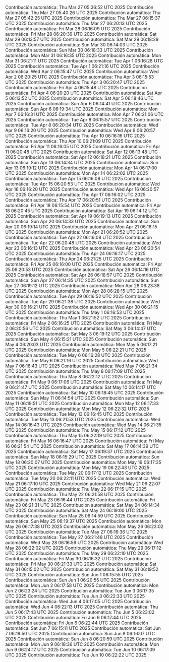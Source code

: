 Contribución automática: Thu Mar 27 05:36:52 UTC 2025
Contribución automática: Thu Mar 27 05:40:26 UTC 2025
Contribución automática: Thu Mar 27 05:42:25 UTC 2025
Contribución automática: Thu Mar 27 06:15:37 UTC 2025
Contribución automática: Thu Mar 27 06:20:13 UTC 2025
Contribución automática: Fri Mar 28 06:16:09 UTC 2025
Contribución automática: Fri Mar 28 06:20:39 UTC 2025
Contribución automática: Sat Mar 29 06:13:57 UTC 2025
Contribución automática: Sat Mar 29 06:18:29 UTC 2025
Contribución automática: Sun Mar 30 06:14:03 UTC 2025
Contribución automática: Sun Mar 30 06:18:33 UTC 2025
Contribución automática: Mon Mar 31 06:16:35 UTC 2025
Contribución automática: Mon Mar 31 06:21:11 UTC 2025
Contribución automática: Tue Apr  1 06:16:28 UTC 2025
Contribución automática: Tue Apr  1 06:21:16 UTC 2025
Contribución automática: Wed Apr  2 06:15:47 UTC 2025
Contribución automática: Wed Apr  2 06:20:25 UTC 2025
Contribución automática: Thu Apr  3 06:15:53 UTC 2025
Contribución automática: Thu Apr  3 06:20:47 UTC 2025
Contribución automática: Fri Apr  4 06:15:48 UTC 2025
Contribución automática: Fri Apr  4 06:20:20 UTC 2025
Contribución automática: Sat Apr  5 06:13:52 UTC 2025
Contribución automática: Sat Apr  5 06:18:46 UTC 2025
Contribución automática: Sun Apr  6 06:14:41 UTC 2025
Contribución automática: Sun Apr  6 06:19:34 UTC 2025
Contribución automática: Mon Apr  7 06:16:31 UTC 2025
Contribución automática: Mon Apr  7 06:21:06 UTC 2025
Contribución automática: Tue Apr  8 06:15:57 UTC 2025
Contribución automática: Tue Apr  8 06:20:34 UTC 2025
Contribución automática: Wed Apr  9 06:16:20 UTC 2025
Contribución automática: Wed Apr  9 06:20:57 UTC 2025
Contribución automática: Thu Apr 10 06:16:16 UTC 2025
Contribución automática: Thu Apr 10 06:21:09 UTC 2025
Contribución automática: Fri Apr 11 06:16:05 UTC 2025
Contribución automática: Fri Apr 11 06:20:48 UTC 2025
Contribución automática: Sat Apr 12 06:13:48 UTC 2025
Contribución automática: Sat Apr 12 06:18:21 UTC 2025
Contribución automática: Sun Apr 13 06:14:34 UTC 2025
Contribución automática: Sun Apr 13 06:19:12 UTC 2025
Contribución automática: Mon Apr 14 06:17:00 UTC 2025
Contribución automática: Mon Apr 14 06:22:02 UTC 2025
Contribución automática: Tue Apr 15 06:16:08 UTC 2025
Contribución automática: Tue Apr 15 06:20:53 UTC 2025
Contribución automática: Wed Apr 16 06:16:20 UTC 2025
Contribución automática: Wed Apr 16 06:20:57 UTC 2025
Contribución automática: Thu Apr 17 06:16:02 UTC 2025
Contribución automática: Thu Apr 17 06:20:51 UTC 2025
Contribución automática: Fri Apr 18 06:15:54 UTC 2025
Contribución automática: Fri Apr 18 06:20:45 UTC 2025
Contribución automática: Sat Apr 19 06:14:12 UTC 2025
Contribución automática: Sat Apr 19 06:19:13 UTC 2025
Contribución automática: Sun Apr 20 06:14:33 UTC 2025
Contribución automática: Sun Apr 20 06:19:14 UTC 2025
Contribución automática: Mon Apr 21 06:16:15 UTC 2025
Contribución automática: Mon Apr 21 06:20:52 UTC 2025
Contribución automática: Tue Apr 22 06:16:08 UTC 2025
Contribución automática: Tue Apr 22 06:20:48 UTC 2025
Contribución automática: Wed Apr 23 06:16:13 UTC 2025
Contribución automática: Wed Apr 23 06:20:54 UTC 2025
Contribución automática: Thu Apr 24 06:16:17 UTC 2025
Contribución automática: Thu Apr 24 06:21:25 UTC 2025
Contribución automática: Fri Apr 25 06:16:00 UTC 2025
Contribución automática: Fri Apr 25 06:20:53 UTC 2025
Contribución automática: Sat Apr 26 06:14:16 UTC 2025
Contribución automática: Sat Apr 26 06:18:57 UTC 2025
Contribución automática: Sun Apr 27 06:14:35 UTC 2025
Contribución automática: Sun Apr 27 06:19:12 UTC 2025
Contribución automática: Mon Apr 28 06:23:38 UTC 2025
Contribución automática: Mon Apr 28 06:28:15 UTC 2025
Contribución automática: Tue Apr 29 06:16:52 UTC 2025
Contribución automática: Tue Apr 29 06:21:38 UTC 2025
Contribución automática: Wed Apr 30 06:16:21 UTC 2025
Contribución automática: Wed Apr 30 06:21:15 UTC 2025
Contribución automática: Thu May  1 06:16:53 UTC 2025
Contribución automática: Thu May  1 06:21:52 UTC 2025
Contribución automática: Fri May  2 06:16:25 UTC 2025
Contribución automática: Fri May  2 06:20:56 UTC 2025
Contribución automática: Sat May  3 06:14:47 UTC 2025
Contribución automática: Sat May  3 06:19:12 UTC 2025
Contribución automática: Sun May  4 06:15:21 UTC 2025
Contribución automática: Sun May  4 06:20:03 UTC 2025
Contribución automática: Mon May  5 06:17:21 UTC 2025
Contribución automática: Mon May  5 06:22:21 UTC 2025
Contribución automática: Tue May  6 06:16:28 UTC 2025
Contribución automática: Tue May  6 06:21:16 UTC 2025
Contribución automática: Wed May  7 06:16:43 UTC 2025
Contribución automática: Wed May  7 06:21:34 UTC 2025
Contribución automática: Thu May  8 06:17:09 UTC 2025
Contribución automática: Thu May  8 06:22:12 UTC 2025
Contribución automática: Fri May  9 06:17:06 UTC 2025
Contribución automática: Fri May  9 06:21:47 UTC 2025
Contribución automática: Sat May 10 06:14:17 UTC 2025
Contribución automática: Sat May 10 06:18:45 UTC 2025
Contribución automática: Sun May 11 06:14:54 UTC 2025
Contribución automática: Sun May 11 06:19:51 UTC 2025
Contribución automática: Mon May 12 06:17:33 UTC 2025
Contribución automática: Mon May 12 06:22:32 UTC 2025
Contribución automática: Tue May 13 06:16:45 UTC 2025
Contribución automática: Tue May 13 06:21:53 UTC 2025
Contribución automática: Wed May 14 06:16:43 UTC 2025
Contribución automática: Wed May 14 06:21:35 UTC 2025
Contribución automática: Thu May 15 06:17:12 UTC 2025
Contribución automática: Thu May 15 06:22:19 UTC 2025
Contribución automática: Fri May 16 06:16:47 UTC 2025
Contribución automática: Fri May 16 06:21:54 UTC 2025
Contribución automática: Sat May 17 06:14:39 UTC 2025
Contribución automática: Sat May 17 06:19:37 UTC 2025
Contribución automática: Sun May 18 06:15:29 UTC 2025
Contribución automática: Sun May 18 06:20:07 UTC 2025
Contribución automática: Mon May 19 06:17:35 UTC 2025
Contribución automática: Mon May 19 06:22:43 UTC 2025
Contribución automática: Tue May 20 06:17:12 UTC 2025
Contribución automática: Tue May 20 06:22:11 UTC 2025
Contribución automática: Wed May 21 06:17:10 UTC 2025
Contribución automática: Wed May 21 06:22:07 UTC 2025
Contribución automática: Thu May 22 06:17:15 UTC 2025
Contribución automática: Thu May 22 06:21:58 UTC 2025
Contribución automática: Fri May 23 06:16:44 UTC 2025
Contribución automática: Fri May 23 06:21:31 UTC 2025
Contribución automática: Sat May 24 06:14:34 UTC 2025
Contribución automática: Sat May 24 06:19:00 UTC 2025
Contribución automática: Sun May 25 06:14:59 UTC 2025
Contribución automática: Sun May 25 06:19:37 UTC 2025
Contribución automática: Mon May 26 06:17:38 UTC 2025
Contribución automática: Mon May 26 06:23:02 UTC 2025
Contribución automática: Tue May 27 06:16:36 UTC 2025
Contribución automática: Tue May 27 06:21:48 UTC 2025
Contribución automática: Wed May 28 06:16:56 UTC 2025
Contribución automática: Wed May 28 06:22:02 UTC 2025
Contribución automática: Thu May 29 06:17:12 UTC 2025
Contribución automática: Thu May 29 06:22:10 UTC 2025
Contribución automática: Fri May 30 06:16:32 UTC 2025
Contribución automática: Fri May 30 06:21:33 UTC 2025
Contribución automática: Sat May 31 06:15:02 UTC 2025
Contribución automática: Sat May 31 06:19:52 UTC 2025
Contribución automática: Sun Jun  1 06:15:55 UTC 2025
Contribución automática: Sun Jun  1 06:20:55 UTC 2025
Contribución automática: Mon Jun  2 06:17:58 UTC 2025
Contribución automática: Mon Jun  2 06:23:24 UTC 2025
Contribución automática: Tue Jun  3 06:17:35 UTC 2025
Contribución automática: Tue Jun  3 06:22:33 UTC 2025
Contribución automática: Wed Jun  4 06:17:05 UTC 2025
Contribución automática: Wed Jun  4 06:22:13 UTC 2025
Contribución automática: Thu Jun  5 06:17:43 UTC 2025
Contribución automática: Thu Jun  5 06:23:02 UTC 2025
Contribución automática: Fri Jun  6 06:17:44 UTC 2025
Contribución automática: Fri Jun  6 06:22:44 UTC 2025
Contribución automática: Sat Jun  7 06:15:11 UTC 2025
Contribución automática: Sat Jun  7 06:19:50 UTC 2025
Contribución automática: Sun Jun  8 06:16:07 UTC 2025
Contribución automática: Sun Jun  8 06:20:59 UTC 2025
Contribución automática: Mon Jun  9 06:18:36 UTC 2025
Contribución automática: Mon Jun  9 06:24:17 UTC 2025
Contribución automática: Tue Jun 10 06:17:09 UTC 2025
Contribución automática: Tue Jun 10 06:22:22 UTC 2025
